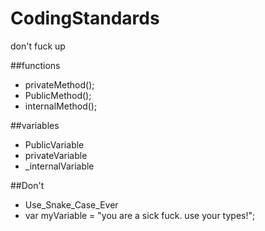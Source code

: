 # CodingStandards
don't fuck up

##functions
+ privateMethod();
+ PublicMethod();
+ internalMethod();

##variables
+ PublicVariable
+ privateVariable
+ _internalVariable


##Don't
- Use_Snake_Case_Ever
- var myVariable = "you are a sick fuck. use your types!";


